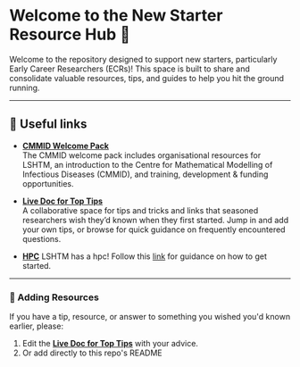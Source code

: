 # Welcome to the New Starter Resource Hub  🎉

Welcome to the repository designed to support new starters, particularly Early Career Researchers (ECRs)! This space is built to share and consolidate valuable resources, tips, and guides to help you hit the ground running.

---

## 📄 Useful links

- **[CMMID Welcome Pack](https://docs.google.com/document/d/1VNXaWhmMxEenbsPF6IYl9jQYbLRMJpqbVr3XRUqN-vo/edit?tab=t.0#heading=h.s32klk14si19)**  
  The CMMID welcome pack includes organisational resources for LSHTM, an introduction to the Centre for Mathematical Modelling of Infectious Diseases (CMMID), and training, development & funding opportunities.
  
- **[Live Doc for Top Tips](https://docs.google.com/document/d/14YwqyTMRTQmhU_AdtnLv7ZnYLF-Za4Q1mTRXrW27ROM/edit?tab=t.0#heading=h.cnru3nce9gwe)**  
A collaborative space for tips and tricks and links that seasoned researchers wish they’d known when they first started. Jump in and add your own tips, or browse for quick guidance on frequently encountered questions.
  
- **[HPC](https://hpcinfo.lshtm.ac.uk/)**
LSHTM has a hpc! Follow this [link](https://hpcinfo.lshtm.ac.uk/getting_started.html) for guidance on how to get started.
---

### 📌 Adding Resources
If you have a tip, resource, or answer to something you wished you'd known earlier, please:
1. Edit the **[Live Doc for Top Tips](https://docs.google.com/document/d/14YwqyTMRTQmhU_AdtnLv7ZnYLF-Za4Q1mTRXrW27ROM/edit?tab=t.0#heading=h.cnru3nce9gwe)** with your advice.
2. Or add directly to this repo's README
